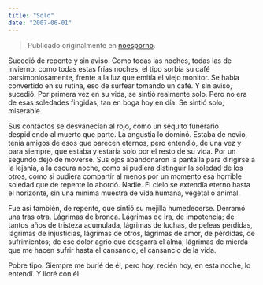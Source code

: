 ```yaml
---
title: "Solo"
date: "2007-06-01"
---
```


> Publicado originalmente en [noesporno](/noesporno).

Sucedió de repente y sin aviso. Como todas las noches, todas las de invierno, como todas estas frías noches, el tipo sorbía su café parsimoniosamente, frente a la luz que emitía el viejo monitor. Se había convertido en su rutina, eso de surfear tomando un café. Y sin aviso, sucedió. Por primera vez en su vida, se sintió realmente solo. Pero no era de esas soledades fingidas, tan en boga hoy en día. Se sintió solo, miserable.

Sus contactos se desvanecían al rojo, como un séquito funerario despidiendo al muerto que parte. La angustia lo dominó. Estaba de novio, tenía amigos de esos que parecen eternos, pero entendió, de una vez y para siempre, que estaba y estaría solo por el resto de su vida. Por un segundo dejó de moverse. Sus ojos abandonaron la pantalla para dirigirse a la lejanía, a la oscura noche, como si pudiera distinguir la soledad de los otros, como si pudiera compartir al menos por un momento esa horrible soledad que de repente lo abordó. Nadie. El cielo se extendía eterno hasta el horizonte, sin una mínima muestra de vida humana, vegetal o animal.

Fue así también, de repente, que sintió su mejilla humedecerse. Derramó una tras otra. Lágrimas de bronca. Lágrimas de ira, de impotencia; de tantos años de tristeza acumulada, lágrimas de luchas, de peleas perdidas, lágrimas de injusticias, lágrimas de otros, lágrimas de amor, de pérdidas, de sufrimientos; de ese dolor agrio que desgarra el alma; lágrimas de mierda que me hacen sufrir hasta el cansancio, el cansancio de la vida.

Pobre tipo. Siempre me burlé de él, pero hoy, recién hoy, en esta noche, lo entendí. Y lloré con él.